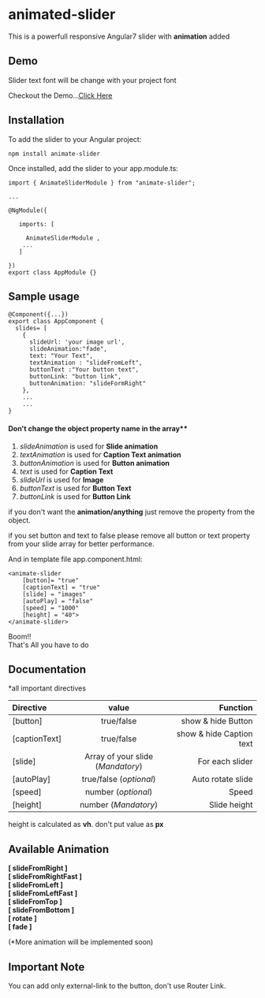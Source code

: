 # animated-slider

This is a powerfull responsive Angular7 slider with **animation** added

## Demo

Slider text font will be change with your project font

Checkout the Demo...[Click Here](https://animate-slider-1b4fd.firebaseapp.com/)

## Installation

To add the slider to your Angular project:

```
npm install animate-slider
```
Once installed, add the slider to your app.module.ts:

```
import { AnimateSliderModule } from "animate-slider";
 
...
 
@NgModule({
   
   imports: [

     AnimateSliderModule ,
    ...
   ]

})
export class AppModule {}
```
## Sample usage

```
@Component({...})
export class AppComponent {
  slides= [
    { 
      slideUrl: 'your image url',
      slideAnimation:"fade",
      text: "Your Text",
      textAnimation : "slideFromLeft",
      buttonText :"Your button text",
      buttonLink: "button link",
      buttonAnimation: "slideFormRight"
    },
    ...
    ...
}
```
   
  #### Don't change the object property name in the array**
  1. *slideAnimation* is used for **Slide animation**
  2. *textAnimation* is used for **Caption Text animation**
  3. *buttonAnimation* is used for **Button animation**
  4. *text* is used for **Caption Text**
  5. *slideUrl* is used for **Image**
  6. *buttonText* is used for **Button Text**
  7. *buttonLink* is used for **Button Link**  

if you don't want the **animation/anything** just remove the property from the object.

if you set button and text to false please remove all button or text property from your slide array for better performance.


  
And in template file app.component.html:

```
<animate-slider
    [button]= "true"
    [captionText] = "true"
    [slide] = "images"
    [autoPlay] = "false"
    [speed] = "1000"
    [height] = "40">
</animate-slider>
```
Boom!!   
That's All you have to do
## Documentation
*all important directives

| Directive     | value      |  Function |
| :----------    | :----------: | ----------: |
| [button]      | true/false | show & hide Button |
| [captionText] | true/false | show & hide Caption text |
| [slide]       | Array of your slide (*Mandatory*) | For each slider |
| [autoPlay]    | true/false (*optional*)| Auto rotate slide |
| [speed]    | number (*optional*)| Speed  |
| [height]    | number (*Mandatory*)| Slide height | 

height is calculated as **vh**. don't put value as **px**

## Available Animation
**[ slideFromRight ]**  
**[ slideFromRightFast ]**   
**[ slideFromLeft ]**    
**[ slideFromLeftFast ]**  
**[ slideFromTop ]**  
**[ slideFromBottom ]**  
**[ rotate ]**  
**[ fade ]**
    
(*More animation will be implemented soon)

## Important Note
You can add only external-link to the button, don't use Router Link.   
